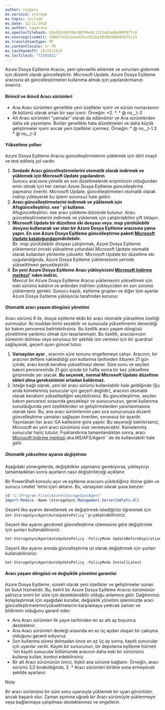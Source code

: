 ```yaml
---
author: roygara
ms.service: storage
ms.topic: include
ms.date: 12/11/2018
ms.author: rogarana
ms.openlocfilehash: 02e9553b9704c96794e0c1113ab3e06458f0f7c8
ms.sourcegitcommit: 1d0b37e2e32aad35cc012ba36200389e65b75c21
ms.translationtype: MT
ms.contentlocale: tr-TR
ms.lasthandoff: 10/15/2019
ms.locfileid: "72391821"
---
```

Azure Dosya Eşitleme Aracısı, yeni işlevsellik eklemek ve sorunları gidermek için düzenli olarak güncelleştirilir. Microsoft Update, Azure Dosya Eşitleme aracısına ait güncelleştirmeleri kullanıma almak için yapılandırmanızı öneririz.

#### <a name="major-vs-minor-agent-versions"></a>Birincil ve ikincil Aracı sürümleri
* Ana Aracı sürümleri genellikle yeni özellikler içerir ve sürüm numarasının ilk bölümü olarak artan bir sayı içerir. Örneğin: \*2. \*. \* @ no__t-3
* Alt Aracı sürümleri "yamalar" olarak da adlandırılır ve Ana sürümlerden daha sık yayımlanır. Bunlar genellikle hata düzeltmeleri ve daha küçük geliştirmeler içerir ancak yeni özellikler içermez. Örneğin: \* @ no__t-1.3. \* @ no__t-3

#### <a name="upgrade-paths"></a>Yükseltme yolları
Azure Dosya Eşitleme Aracısı güncelleştirmelerini yüklemek için dört onaylı ve test edilmiş yol vardır. 
1. **Sındadır Aracı güncelleştirmelerini otomatik olarak indirmek ve yüklemek için Microsoft Update yapılandırın.**  
    Sunucu aracısına yönelik en son düzeltmelerde erişiminizin olduğundan emin olmak için her zaman Azure Dosya Eşitleme güncelleştirme yapmanız önerilir. Microsoft Update, güncelleştirmeleri otomatik olarak indirip yükleyerek bu işlemi sorunsuz hale getirir.
2. **Aracı güncelleştirmelerini indirmek ve yüklemek için Afsgüncelleştirici. exe ' yi kullanın.**  
    Afsgüncelleştirici. exe aracı yükleme dizininde bulunur. Aracı güncelleştirmelerini indirmek ve yüklemek için çalıştırılabilire çift tıklayın. 
3. **Microsoft Update bir düzeltme eki dosyası veya. msp yürütülebilir dosyası kullanarak var olan bir Azure Dosya Eşitleme aracısına yama yapın. En son Azure Dosya Eşitleme güncelleştirme paketi [Microsoft Update kataloğundan](https://www.catalog.update.microsoft.com/Search.aspx?q=Azure%20File%20Sync)indirilebilir.**  
    Bir. msp yürütülebilir dosyası çalıştırmak, Azure Dosya Eşitleme yüklemenizi önceki yükseltme yolundaki Microsoft Update otomatik olarak kullanılan yöntemle yükseltir. Microsoft Update bir düzeltme eki uygulandığında, Azure Dosya Eşitleme yüklemesinin yerinde yükseltilmesi gerçekleştirilir.
4. **En yeni Azure Dosya Eşitleme Aracı yükleyicisini [Microsoft Indirme merkezi](https://go.microsoft.com/fwlink/?linkid=858257)' nden indirin.**  
    Mevcut bir Azure Dosya Eşitleme Aracısı yüklemesini yükseltmek için eski sürümü kaldırın ve ardından indirilen yükleyiciden en son sürümü yüklemeniz gerekir. Sunucu kaydı, eşitleme grupları ve diğer tüm ayarlar Azure Dosya Eşitleme yükleyicisi tarafından korunur.

#### <a name="automatic-agent-lifecycle-management"></a>Otomatik aracı yaşam döngüsü yönetimi
Aracı sürümü 6 ile, dosya eşitleme ekibi bir aracı otomatik yükseltme özelliği sunmuştur. İki moddan birini seçebilir ve sunucuda yükseltmenin denendiği bir bakım penceresi belirtebilirsiniz. Bu özellik aracı yaşam döngüsü yönetimine yardımcı olmak için tasarlanmıştır. Bu özellik, aracılarınızın süresinin dolması veya sorunsuz bir şekilde izin vermesi için bir guardraıl sağlayarak, geçerli ayarı güncel tutun.
1. **Varsayılan ayar** , aracının süre sonunu engellemeye çalışır. Aracının, bir aracının deftere nakledildiği son kullanma tarihinden itibaren 21 gün içinde, aracı kendi kendine yükseltmeyi dener. Süre sonu ve seçilen bakım penceresinde 21 gün içinde bir hafta sonra bir kez yükseltme girişiminde yer alacak. **Bu seçenek, normal Microsoft Update düzeltme ekleri alma gereksinimini ortadan kaldırmaz.**
1. İsteğe bağlı olarak, yeni bir aracı sürümü kullanılabilir hale geldiğinde (Şu anda kümelenmiş sunucular için geçerli değildir), aracının otomatik olarak kendisini yükseltediğini seçebilirsiniz. Bu güncelleştirme, seçilen bakım penceresi sırasında gerçekleşir ve sunucunuzun, genel kullanıma sunulduğunda yeni özelliklerden ve geliştirmelerden yararlanmasına olanak tanır. Bu, ana aracı sürümlerinin yanı sıra sunucunuza düzenli güncelleştirme yamaları sağlayan önerilen, sorunsuz bir ayardır. Yayınlanan her aracı GA kalitesine göre yapılır. Bu seçeneği belirlerseniz, Microsoft en yeni aracı sürümünü size vermeyecektir. Kümelenmiş sunucular hariç tutulur. Fışıklandırma tamamlandıktan sonra, aracı [Microsoft Indirme merkezi](https://go.microsoft.com/fwlink/?linkid=858257) aka.MS/AFS/Agent ' de de kullanılabilir hale gelir.

 ##### <a name="changing-the-auto-upgrade-setting"></a>Otomatik yükseltme ayarını değiştirme

Aşağıdaki yönergelerde, değişiklikler yapmanız gerekiyorsa, yükleyiciyi tamamladıktan sonra ayarların nasıl değiştirileceği açıklanır.

Bir PowerShell konsolu açın ve eşitleme aracısını yüklediğiniz dizine gidin ve sunucu cmdlet 'lerini içeri aktarın. Bu, varsayılan olarak şuna benzer:
```powershell
cd 'C:\Program Files\Azure\StorageSyncAgent'
Import-Module -Name \StorageSync.Management.ServerCmdlets.dll
```

Geçerli ilke ayarını denetlemek ve değiştirmek istediğinizi öğrenmek için `Get-StorageSyncAgentAutoUpdatePolicy` ' yı çalıştırabilirsiniz.

Geçerli ilke ayarını gecikmeli güncelleştirme izlemesine göre değiştirmek için şunları kullanabilirsiniz:
```powershell
Set-StorageSyncAgentAutoUpdatePolicy -PolicyMode UpdateBeforeExpiration
```

Geçerli ilke ayarını anında güncelleştirme izi olarak değiştirmek için şunları kullanabilirsiniz:
```powershell
Set-StorageSyncAgentAutoUpdatePolicy -PolicyMode InstallLatest
```

#### <a name="agent-lifecycle-and-change-management-guarantees"></a>Aracı yaşam döngüsü ve değişiklik yönetimi garantisi
Azure Dosya Eşitleme, sürekli olarak yeni özellikler ve geliştirmeler sunan bir bulut hizmetidir. Bu, belirli bir Azure Dosya Eşitleme Aracısı sürümünün yalnızca sınırlı bir süre için desteklenebilir olduğu anlamına gelir. Dağıtımınızı kolaylaştırmak için aşağıdaki kurallar, değişiklik yönetimi işleminizde aracı güncelleştirmelerini/yükseltmelerini karşılamaya yetecek zaman ve bildirimin olduğunu garanti eder:

- Ana Aracı sürümleri ilk yayın tarihinden en az altı ay boyunca desteklenir.
- Ana Aracı sürümleri desteği arasında en az üç aydan oluşan bir çakışma olduğunu garanti ediyoruz. 
- Son kullanma süresi dolmadan önce en az üç ay sonra, kayıtlı sunucular için uyarılar verilir. Kayıtlı bir sunucunun, bir depolama eşitleme hizmeti 'nin kayıtlı sunucular bölümünde aracının daha eski bir sürümünü kullanıp kullan, kontrol edebilirsiniz.
- Bir alt Aracı sürümünün ömrü, ilişkili ana sürüme bağlanır. Örneğin, aracı sürümü 3,0 bırakıldığında, 2. \* Aracı sürümleri birlikte sona ermeyecek şekilde ayarlanır.

> [!Note]
> Bir aracı sürümünü bir süre sonu uyarısıyla yüklemek bir uyarı görüntüler, ancak başarılı olur. Zaman aşımına uğradı bir Aracı sürümüyle yüklenmeye veya bağlanmaya çalışılması desteklenmez ve engellenir.
